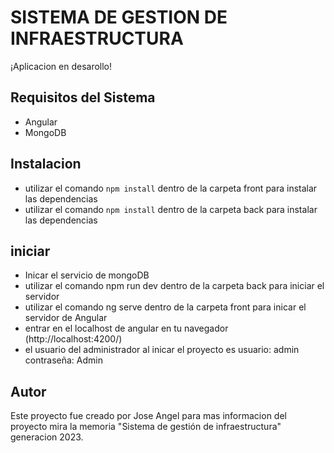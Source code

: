 # SISTEMA DE GESTION DE INFRAESTRUCTURA
¡Aplicacion en desarollo!

## Requisitos del Sistema
- Angular
- MongoDB


## Instalacion
- utilizar el comando `npm install` dentro de la carpeta front para instalar las dependencias
- utilizar el comando `npm install` dentro de la carpeta back para instalar las dependencias

## iniciar
- Inicar el servicio de mongoDB
- utilizar el comando npm run dev dentro de la carpeta back para iniciar el servidor
- utilizar el comando ng serve dentro de la carpeta front para inicar el servidor de Angular
- entrar en el localhost de angular en tu navegador (http://localhost:4200/)
- el usuario del administrador al inicar el proyecto es usuario: admin contraseña: Admin

## Autor
Este proyecto fue creado por Jose Angel para mas informacion del proyecto mira la memoria "Sistema de gestión de infraestructura" generacion 2023.
